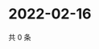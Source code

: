 # 2022-02-16

共 0 条

<!-- BEGIN WEIBO -->
<!-- 最后更新时间 Wed Feb 16 2022 10:05:42 GMT+0800 (China Standard Time) -->

<!-- END WEIBO -->

